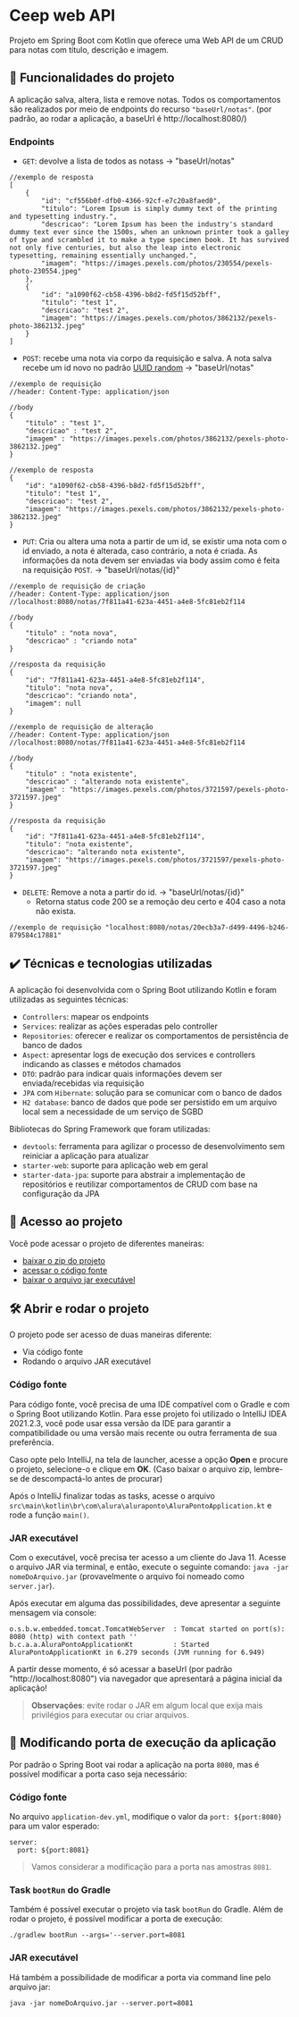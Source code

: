# Ceep web API

Projeto em Spring Boot com Kotlin que oferece uma Web API de um CRUD para notas com título, descrição e imagem.

## 🔨 Funcionalidades do projeto

A aplicação salva, altera, lista e remove notas. Todos os comportamentos são realizados por meio de endpoints do recurso `"baseUrl/notas"`. (por padrão, ao rodar a aplicação, a baseUrl é http://localhost:8080/)

### Endpoints

- `GET`: devolve a lista de todos as notass -> "baseUrl/notas"
```
//exemplo de resposta
[
    {
        "id": "cf556b0f-dfb0-4366-92cf-e7c20a8faed0",
        "titulo": "Lorem Ipsum is simply dummy text of the printing and typesetting industry.",
        "descricao": "Lorem Ipsum has been the industry's standard dummy text ever since the 1500s, when an unknown printer took a galley of type and scrambled it to make a type specimen book. It has survived not only five centuries, but also the leap into electronic typesetting, remaining essentially unchanged.",
        "imagem": "https://images.pexels.com/photos/230554/pexels-photo-230554.jpeg"
    },
    {
        "id": "a1090f62-cb58-4396-b8d2-fd5f15d52bff",
        "titulo": "test 1",
        "descricao": "test 2",
        "imagem": "https://images.pexels.com/photos/3862132/pexels-photo-3862132.jpeg"
    }
]
```

- `POST`: recebe uma nota via corpo da requisição e salva. A nota salva recebe um id novo no padrão [UUID random](https://en.wikipedia.org/wiki/Universally_unique_identifier#:~:text=security%20credentials.%5B1%5D-,Version%204,-(random)%5Bedit%5D) -> "baseUrl/notas"
```
//exemplo de requisição
//header: Content-Type: application/json

//body
{
    "titulo" : "test 1",
    "descricao" : "test 2",
    "imagem" : "https://images.pexels.com/photos/3862132/pexels-photo-3862132.jpeg"
}
```

```
//exemplo de resposta
{
    "id": "a1090f62-cb58-4396-b8d2-fd5f15d52bff",
    "titulo": "test 1",
    "descricao": "test 2",
    "imagem": "https://images.pexels.com/photos/3862132/pexels-photo-3862132.jpeg"
}
```

- `PUT`: Cria ou altera uma nota a partir de um id, se existir uma nota com o id enviado, a nota é alterada, caso contrário, a nota é criada. As informações da nota devem ser enviadas via body assim como é feita na requisição `POST`. -> "baseUrl/notas/{id}"

```
//exemplo de requisição de criação
//header: Content-Type: application/json
//localhost:8080/notas/7f811a41-623a-4451-a4e8-5fc81eb2f114

//body
{
    "titulo" : "nota nova",
    "descricao" : "criando nota"
}

//resposta da requisição
{
    "id": "7f811a41-623a-4451-a4e8-5fc81eb2f114",
    "titulo": "nota nova",
    "descricao": "criando nota",
    "imagem": null
}

//exemplo de requisição de alteração
//header: Content-Type: application/json
//localhost:8080/notas/7f811a41-623a-4451-a4e8-5fc81eb2f114

//body
{
    "titulo" : "nota existente",
    "descricao" : "alterando nota existente",
    "imagem" : "https://images.pexels.com/photos/3721597/pexels-photo-3721597.jpeg"
}

//resposta da requisição
{
    "id": "7f811a41-623a-4451-a4e8-5fc81eb2f114",
    "titulo": "nota existente",
    "descricao": "alterando nota existente",
    "imagem": "https://images.pexels.com/photos/3721597/pexels-photo-3721597.jpeg"
}
```

- `DELETE`: Remove a nota a partir do id. -> "baseUrl/notas/{id}"
    - Retorna status code 200 se a remoção deu certo e 404 caso a nota não exista.

```
//exemplo de requisição "localhost:8080/notas/20ecb3a7-d499-4496-b246-879584c17881"
```

## ✔️ Técnicas e tecnologias utilizadas

A aplicação foi desenvolvida com o Spring Boot utilizando Kotlin e foram utilizadas as seguintes técnicas:

- `Controllers`: mapear os endpoints 
- `Services`: realizar as ações esperadas pelo controller
- `Repositories`: oferecer e realizar os comportamentos de persistência de banco de dados
- `Aspect`: apresentar logs de execução dos services e controllers indicando as classes e métodos chamados
- `DTO`: padrão para indicar quais informações devem ser enviada/recebidas via requisição
- `JPA` com `Hibernate`: solução para se comunicar com o banco de dados
- `H2 database`: banco de dados que pode ser persistido em um arquivo local sem a necessidade de um serviço de SGBD

Bibliotecas do Spring Framework que foram utilizadas:

- `devtools`: ferramenta para agilizar o processo de desenvolvimento sem reiniciar a aplicação para atualizar
- `starter-web`: suporte para aplicação web em geral
- `starter-data-jpa`: suporte para abstrair a implementação de repositórios e reutilizar comportamentos de CRUD com base na configuração da JPA

## 📁 Acesso ao projeto

Você pode acessar o projeto de diferentes maneiras:
- [baixar o zip do projeto](https://github.com/alura-cursos/ceep-web-api/archive/refs/heads/dev.zip)
- [acessar o código fonte](https://github.com/alura-cursos/ceep-web-api/tree/dev)
- [baixar o arquivo jar executável](https://github.com/alura-cursos/ceep-web-api/releases/download/0.0.1/server.jar)

## 🛠️ Abrir e rodar o projeto

O projeto pode ser acesso de duas maneiras diferente:

- Via código fonte
- Rodando o arquivo JAR executável

### Código fonte

Para código fonte, você precisa de uma IDE compatível com o Gradle e com o Spring Boot utilizando Kotlin. Para esse projeto foi utilizado o IntelliJ IDEA 2021.2.3, você pode usar essa versão da IDE para garantir a compatibilidade ou uma versão mais recente ou outra ferramenta de sua preferência. 

Caso opte pelo IntelliJ, na tela de launcher, acesse a opção **Open** e procure o projeto, selecione-o e clique em **OK**. (Caso baixar o arquivo zip, lembre-se de descompactá-lo antes de procurar)

Após o IntelliJ finalizar todas as tasks, acesse o arquivo `src\main\kotlin\br\com\alura\aluraponto\AluraPontoApplication.kt` e rode a função `main()`.

### JAR executável

Com o executável, você precisa ter acesso a um cliente do Java 11. Acesse o arquivo JAR via terminal, e então, execute o seguinte comando: `java -jar nomeDoArquivo.jar` (provavelmente o arquivo foi nomeado como `server.jar`). 

Após executar em alguma das possibilidades, deve apresentar a seguinte mensagem via console:

```
o.s.b.w.embedded.tomcat.TomcatWebServer  : Tomcat started on port(s): 8080 (http) with context path ''
b.c.a.a.AluraPontoApplicationKt          : Started AluraPontoApplicationKt in 6.279 seconds (JVM running for 6.949)
```

A partir desse momento, é só acessar a baseUrl (por padrão "http://localhost:8080") via navegador que apresentará a página inicial da aplicação!

> **Observações**: evite rodar o JAR em algum local que exija mais privilégios para executar ou criar arquivos.

<!-- ## 🧪 Testando a API com o Postman

Você pode testar a aplicação utilizando o Postman também, você pode [baixar o zip com a collection com todos os exemplos](https://github.com/alexfelipe/alura-ponto/archive/refs/heads/postman.zip). 

> Para fazer o teste, você precisa acessar o Postman, de preferência o cliente desktop, e fazer o [processo de importação](https://learning.postman.com/docs/getting-started/importing-and-exporting-data/#importing-data-into-postman).

-->

## 📝 Modificando porta de execução da aplicação

Por padrão o Spring Boot vai rodar a aplicação na porta `8080`, mas é possível modificar a porta caso seja necessário:

### Código fonte

No arquivo `application-dev.yml`, modifique o valor da `port: ${port:8080}` para um valor esperado:

```
server:
  port: ${port:8081}
```

> Vamos considerar a modificação para a porta nas amostras `8081`.

### Task `bootRun` do Gradle

Também é possível executar o projeto via task `bootRun` do Gradle. Além de rodar o projeto, é possível modificar a porta de execução:

```
./gradlew bootRun --args='--server.port=8081
```

### JAR executável

Há também a possibilidade de modificar a porta via command line pelo arquivo jar:

```
java -jar nomeDoArquivo.jar --server.port=8081
```

